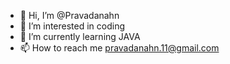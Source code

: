- 👋 Hi, I’m @Pravadanahn
- 👀 I’m interested in coding
- 🌱 I’m currently learning JAVA
- 📫 How to reach me pravadanahn.11@gmail.com

<!---
Pravadanahn/Pravadanahn is a ✨ special ✨ repository because its `README.md` (this file) appears on your GitHub profile.
You can click the Preview link to take a look at your changes.
--->

